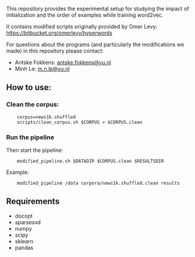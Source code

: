 This repository provides the experimental setup for studying the impact of initialization and the order of examples while training word2vec.

It contains modified scripts originally provided by Omer Levy: https://bitbucket.org/omerlevy/hyperwords

For questions about the programs (and particularly the modifications we made) in this repository please contact:

* Antske Fokkens: antske.fokkens@vu.nl
* Minh Le:	m.n.le@vu.nl

## How to use:

### Clean the corpus:

```
    corpus=news1k.shuffled
    scripts/clean_corpus.sh $CORPUS > $CORPUS.clean
```

### Run the pipeline

Then start the pipeline:


```
    modified_pipeline.sh $DATADIR $CORPUS.clean $RESULTSDIR
```

Example:

```
    modified_pipeline /data corpora/news1k.shuffled.clean results
```

## Requirements

* docopt
* sparsesvd
* numpy
* scipy
* sklearn
* pandas